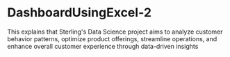 # DashboardUsingExcel-2
This explains that Sterling's Data Science project aims to analyze customer behavior patterns, optimize product offerings, streamline operations, and enhance overall customer experience through data-driven insights
